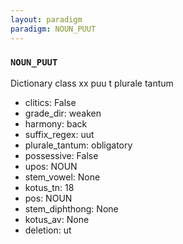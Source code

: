 ```yaml
---
layout: paradigm
paradigm: NOUN_PUUT
---
```

### ` NOUN_PUUT `

Dictionary class xx puu t plurale tantum
* clitics: False
* grade_dir: weaken
* harmony: back
* suffix_regex: uut
* plurale_tantum: obligatory
* possessive: False
* upos: NOUN
* stem_vowel: None
* kotus_tn: 18
* pos: NOUN
* stem_diphthong: None
* kotus_av: None
* deletion: ut
